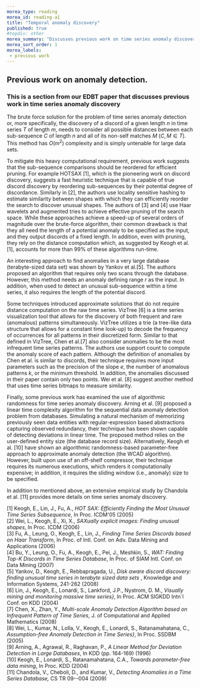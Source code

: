 ```yaml
---
morea_type: reading
morea_id: reading-a1
title: "Temporal anomaly discovery"
published: true
#topdiv: other
morea_summary: "Discusses previous work on time series anomaly discovery."
morea_sort_order: 1
morea_labels:
 - previous work
---
```


## Previous work on anomaly detection.

### This is a section from our EDBT paper that discusses previous work in time series anomaly discovery

The brute force solution for the problem of time series anomaly detection or, more specifically,
the discovery of a discord of a given length $n$ in time series $T$ of length $m$, needs to consider
all possible distances between each sub-sequence $C$ of length $n$ and all of its non-self matches $M$ ($C,M \in T$).
This method has $O(m^{2})$ complexity and is simply untenable for large data sets.

To mitigate this heavy computational requirement, previous work suggests that the sub-sequence comparisons
should be reordered for efficient pruning. For example HOTSAX [1], which is the pioneering work on
discord discovery, suggests a fast heuristic technique that is capable of true discord discovery by reordering
sub-sequences by their potential degree of discordance. Similarly in [2], the authors use locality
sensitive hashing to estimate similarity between shapes with which they can efficiently reorder the search to
discover unusual shapes. The authors of [3] and [4] use Haar wavelets and augmented tries
to achieve effective pruning of the search space. While these approaches achieve a speed-up of several orders of
magnitude over the brute-force algorithm, their common drawback is that they all need the length of a potential
anomaly to be specified as the input, and they output discords of a fixed length. In addition, even with pruning,
they rely on the distance computation which, as suggested by Keogh et al. [1], accounts for more than 99\% of
these algorithms run-time.  

An interesting approach to find anomalies in a very large database (terabyte-sized data set) was shown by
Yankov et al.[5]. The authors proposed an algorithm that requires only two scans through the database.
However, this method needs an anomaly defining range $r$ as the input. In addition, when used to detect an unusual
sub-sequence within a time series, it also requires the length of the potential discord. 

Some techniques introduced approximate solutions that do not require distance computation on the raw time series.
VizTree [6] is a time series visualization tool that allows for the discovery of both frequent and rare
(anomalous) patterns simultaneously. VizTree utilizes a trie (a tree-like data structure that allows for a constant
time look-up) to decode the frequency of occurrences for all patterns in their discretized form. Similar to that
defined in VizTree, Chen et al.[7] also consider anomalies to be the most infrequent time series patterns.
The authors use support count to compute the anomaly score of each pattern. Although the definition of anomalies by Chen et al.
is similar to discords, their technique requires more input parameters such as the precision of the slope $e$, the number of
anomalous patterns $k$, or the minimum threshold. In addition, the anomalies discussed in their paper contain only two points.
Wei et al. [8] suggest another method that uses time series bitmaps to measure similarity. 

Finally, some previous work has examined the use of algorithmic randomness for time series anomaly discovery.
Arning et al. [9] proposed a linear time complexity algorithm for the sequential data anomaly detection problem from
databases. Simulating a natural mechanism of memorizing previously seen data entities with regular-expression based abstractions
capturing observed redundancy, their technique has been shown capable of detecting deviations in linear time.
The proposed method relies on the user-defined entity size (the database record size).
Alternatively, Keogh et al. [10] have shown an algorithmic randomness-based parameter-free approach to approximate
anomaly detection (the WCAD algorithm). However, built upon use of an off-shelf compressor, their technique requires its numerous
executions, which renders it computationally expensive; in addition, it requires the sliding window (i.e., anomaly)
size to be specified.


In addition to mentioned above, an extensive empirical study by Chandola et al. [11] provides more details on time series anomaly discovery.


[1] Keogh, E., Lin, J., Fu, A.,<em> HOT SAX: Efficiently Finding the Most Unusual Time Series Subsequence</em>, In Proc. ICDM'05 (2005)<br>
[2] Wei, L., Keogh, E., Xi, X.,<em> SAXually explicit images: Finding unusual shapes</em>, In Proc. ICDM (2006)<br>
[3] Fu, A., Leung, O., Keogh, E., Lin, J., <em> Finding Time Series Discords based on Haar Transform</em>, In Proc. of Intl. Conf. on Adv. Data Mining and Applications (2006)<br>
[4] Bu, Y., Leung, O., Fu, A., Keogh, E., Pei, J., Meshkin, S.,<em> WAT: Finding Top-K Discords in Time Series Database</em>, In Proc. of SIAM Intl. Conf. on Data Mining (2007)<br>
[5] Yankov, D., Keogh, E., Rebbapragada, U.,<em> Disk aware discord discovery: finding unusual time series in terabyte sized data sets </em>, Knowledge and Information Systems, 241-262 (2008)<br>
[6] Lin, J., Keogh, E., Lonardi, S., Lankford, J.P., Nystrom, D. M.,<em> Visually mining and monitoring massive time series}</em>, In Proc. ACM SIGKDD Intn`l Conf. on KDD (2004)<br>
[7] Chen, X., Zhan, Y.,<em> Multi-scale Anomaly Detection Algorithm based on Infrequent Pattern of Time Series</em>, J. of Computational and Applied Mathematics (2008)<br>
[8] Wei, L., Kumar, N., Lolla, V., Keogh, E., Lonardi, S., Ratanamahatana, C.,<em> Assumption-free Anomaly Detection in Time Series}</em>, In Proc. SSDBM (2005)<br>
[9] Arning, A., Agrawal, R., Raghavan, P.,<em> A Linear Method for Deviation Detection in Large Databases</em>, In KDD (pp. 164-169) (1996)<br>
[10] Keogh, E., Lonardi, S., Ratanamahatana, C.A.,<em> Towards parameter-free data mining</em>, In Proc. KDD (2004)<br>
[11] Chandola, V., Cheboli, D., and Kumar, V.,<em> Detecting Anomalies in a Time Series Database,</em> CS TR 09--004 (2009)

